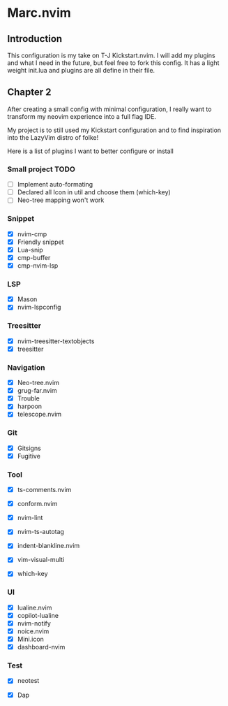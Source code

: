 # Marc.nvim
## Introduction
This configuration is my take on T-J Kickstart.nvim. I will add my plugins and what I need in the future, but feel free to fork this config. It has a light weight init.lua and plugins are all define in their file. 

## Chapter 2 
After creating a small config with minimal configuration, I really want to transform my neovim experience into a full flag IDE.

My project is to still used my Kickstart configuration and to find inspiration into the LazyVim distro of folke!

Here is a list of plugins I want to better configure or install

### Small project TODO
- [ ] Implement auto-formating
- [ ] Declared all Icon in util and choose them (which-key)
- [ ] Neo-tree mapping won't work

### Snippet
- [x] nvim-cmp 
- [X] Friendly snippet 
- [X] Lua-snip
- [X] cmp-buffer
- [X] cmp-nvim-lsp

### LSP
- [X] Mason
- [X] nvim-lspconfig

### Treesitter
- [X] nvim-treesitter-textobjects
- [X] treesitter

### Navigation
- [X] Neo-tree.nvim
- [X] grug-far.nvim
- [X] Trouble
- [X] harpoon
- [X] telescope.nvim

### Git
- [X] Gitsigns
- [X] Fugitive

### Tool
- [X] ts-comments.nvim
- [X] conform.nvim
- [X] nvim-lint
- [X] nvim-ts-autotag
- [X] indent-blankline.nvim
- [X] vim-visual-multi 
- [X] which-key


### UI
- [X] lualine.nvim
- [X] copilot-lualine
- [X] nvim-notify
- [X] noice.nvim
- [X] Mini.icon
- [X] dashboard-nvim

### Test
- [X] neotest
- [X] Dap

